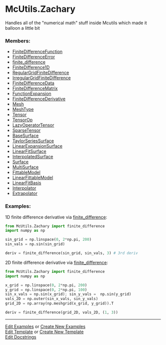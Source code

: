 # <a id="McUtils.Zachary">McUtils.Zachary</a>
    
Handles all of the "numerical math" stuff inside Mcutils which made it balloon a little bit

### Members:

  - [FiniteDifferenceFunction](Zachary/Taylor/FiniteDifferenceFunction/FiniteDifferenceFunction.md)
  - [FiniteDifferenceError](Zachary/Taylor/FiniteDifferenceFunction/FiniteDifferenceError.md)
  - [finite_difference](Zachary/Taylor/FiniteDifferenceFunction/finite_difference.md)
  - [FiniteDifference1D](Zachary/Taylor/FiniteDifferenceFunction/FiniteDifference1D.md)
  - [RegularGridFiniteDifference](Zachary/Taylor/FiniteDifferenceFunction/RegularGridFiniteDifference.md)
  - [IrregularGridFiniteDifference](Zachary/Taylor/FiniteDifferenceFunction/IrregularGridFiniteDifference.md)
  - [FiniteDifferenceData](Zachary/Taylor/FiniteDifferenceFunction/FiniteDifferenceData.md)
  - [FiniteDifferenceMatrix](Zachary/Taylor/FiniteDifferenceFunction/FiniteDifferenceMatrix.md)
  - [FunctionExpansion](Zachary/Taylor/FunctionExpansions/FunctionExpansion.md)
  - [FiniteDifferenceDerivative](Zachary/Taylor/Derivatives/FiniteDifferenceDerivative.md)
  - [Mesh](Zachary/Mesh/Mesh.md)
  - [MeshType](Zachary/Mesh/MeshType.md)
  - [Tensor](Zachary/LazyTensors/Tensor.md)
  - [TensorOp](Zachary/LazyTensors/TensorOp.md)
  - [LazyOperatorTensor](Zachary/LazyTensors/LazyOperatorTensor.md)
  - [SparseTensor](Zachary/LazyTensors/SparseTensor.md)
  - [BaseSurface](Zachary/Surfaces/BaseSurface/BaseSurface.md)
  - [TaylorSeriesSurface](Zachary/Surfaces/BaseSurface/TaylorSeriesSurface.md)
  - [LinearExpansionSurface](Zachary/Surfaces/BaseSurface/LinearExpansionSurface.md)
  - [LinearFitSurface](Zachary/Surfaces/BaseSurface/LinearFitSurface.md)
  - [InterpolatedSurface](Zachary/Surfaces/BaseSurface/InterpolatedSurface.md)
  - [Surface](Zachary/Surfaces/Surface/Surface.md)
  - [MultiSurface](Zachary/Surfaces/Surface/MultiSurface.md)
  - [FittableModel](Zachary/FittableModels/FittableModel.md)
  - [LinearFittableModel](Zachary/FittableModels/LinearFittableModel.md)
  - [LinearFitBasis](Zachary/FittableModels/LinearFitBasis.md)
  - [Interpolator](Zachary/Interpolator/Interpolator.md)
  - [Extrapolator](Zachary/Interpolator/Extrapolator.md)

### Examples:


1D finite difference derivative via [finite_difference](Zachary/FiniteDifferenceFunction/finite_difference.md):

```python
from McUtils.Zachary import finite_difference
import numpy as np

sin_grid = np.linspace(0, 2*np.pi, 200)
sin_vals = np.sin(sin_grid)

deriv = finite_difference(sin_grid, sin_vals, 3) # 3rd deriv
```

2D finite difference derivative via [finite_difference](Zachary/FiniteDifferenceFunction/finite_difference.md):

```python
from McUtils.Zachary import finite_difference
import numpy as np

x_grid = np.linspace(0, 2*np.pi, 200)
y_grid = np.linspace(0, 2*np.pi, 100)
sin_x_vals = np.sin(x_grid); sin_y_vals =  np.sin(y_grid)
vals_2D = np.outer(sin_x_vals, sin_y_vals)
grid_2D = np.array(np.meshgrid(x_grid, y_grid)).T

deriv = finite_difference(grid_2D, vals_2D, (1, 3))
```

___

[Edit Examples](https://github.com/McCoyGroup/References/edit/gh-pages/Documentation/examples/McUtils/Zachary.md) or 
[Create New Examples](https://github.com/McCoyGroup/References/new/gh-pages/?filename=Documentation/examples/McUtils/Zachary.md) <br/>
[Edit Template](https://github.com/McCoyGroup/References/edit/gh-pages/Documentation/templates/McUtils/Zachary.md) or 
[Create New Template](https://github.com/McCoyGroup/References/new/gh-pages/?filename=Documentation/templates/McUtils/Zachary.md) <br/>
[Edit Docstrings](https://github.com/McCoyGroup/McUtils/edit/master/Zachary/__init__.py?message=Update%20Docs)